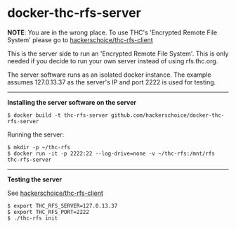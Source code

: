 # docker-thc-rfs-server

**NOTE**: You are in the wrong place. To use THC's 'Encrypted Remote File System' please go to [hackerschoice/thc-rfs-client](https://github.com/hackerschoice/thc-rfs-client)

This is the server side to run an 'Encrypted Remote File System'. This is only needed if you decide to run your own server instead of using rfs.thc.org.

The server software runs as an isolated docker instance. The example assumes 127.0.13.37 as the server's IP and port 2222 is used for testing.

---
**Installing the server software on the server**

```
$ docker build -t thc-rfs-server github.com/hackerschoice/docker-thc-rfs-server
```

Running the server:
```
$ mkdir -p ~/thc-rfs
$ docker run -it -p 2222:22 --log-drive=none -v ~/thc-rfs:/mnt/rfs thc-rfs-server
```

---
**Testing the server**

See [hackerschoice/thc-rfs-client](https://github.com/hackerschoice/thc-rfs-client)

```
$ export THC_RFS_SERVER=127.0.13.37
$ export THC_RFS_PORT=2222
$ ./thc-rfs init
```
